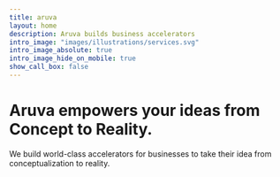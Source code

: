 ```yaml
---
title: aruva
layout: home
description: Aruva builds business accelerators
intro_image: "images/illustrations/services.svg"
intro_image_absolute: true
intro_image_hide_on_mobile: true
show_call_box: false
---
```


# Aruva empowers your ideas from Concept to Reality.

We build world-class accelerators for businesses to take their idea from conceptualization to reality. 
